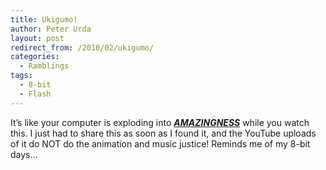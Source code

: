 ```yaml
---
title: Ukigumo!
author: Peter Urda
layout: post
redirect_from: /2010/02/ukigumo/
categories:
  - Ramblings
tags:
  - 8-bit
  - Flash
---
```

It&#8217;s like your computer is exploding into ***<span style="text-decoration: underline;">AMAZINGNESS</span>*** while you watch this. I just had to share this as soon as I found it, and the YouTube uploads of it do NOT do the animation and music justice! Reminds me of my 8-bit days&#8230;

<p style="text-align: center;">
</p>